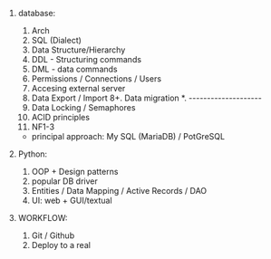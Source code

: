 1. database:
    1. Arch
    2. SQL (Dialect)
    3. Data Structure/Hierarchy
    4. DDL - Structuring commands
    5. DML - data commands
    6. Permissions / Connections / Users
    7. Accesing external server
    8. Data Export / Import 
    8+. Data migration
    *. --------------------
    9. Data Locking / Semaphores
    10. ACID principles
    11. NF1-3 

    - principal approach: My SQL (MariaDB) / PotGreSQL

2. Python:
    1. OOP + Design patterns
    2. popular DB driver
    3. Entities / Data Mapping / Active Records / DAO
    4. UI: web + GUI/textual

3. WORKFLOW:
    1. Git / Github 
    2. Deploy to a real